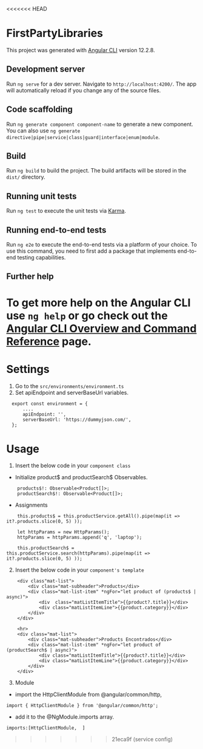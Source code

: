 <<<<<<< HEAD
# FirstPartyLibraries

This project was generated with [Angular CLI](https://github.com/angular/angular-cli) version 12.2.8.

## Development server

Run `ng serve` for a dev server. Navigate to `http://localhost:4200/`. The app will automatically reload if you change any of the source files.

## Code scaffolding

Run `ng generate component component-name` to generate a new component. You can also use `ng generate directive|pipe|service|class|guard|interface|enum|module`.

## Build

Run `ng build` to build the project. The build artifacts will be stored in the `dist/` directory.

## Running unit tests

Run `ng test` to execute the unit tests via [Karma](https://karma-runner.github.io).

## Running end-to-end tests

Run `ng e2e` to execute the end-to-end tests via a platform of your choice. To use this command, you need to first add a package that implements end-to-end testing capabilities.

## Further help

To get more help on the Angular CLI use `ng help` or go check out the [Angular CLI Overview and Command Reference](https://angular.io/cli) page.
=======
# Settings
1. Go to the `src/environments/environment.ts` 
2. Set apiEndpoint and serverBaseUrl variables.
```
  export const environment = {
      ....
      apiEndpoint: '',
      serverBaseUrl: 'https://dummyjson.com/',
  };
```

# Usage
1. Insert the below code in your `component class`
- Initialize product$ and productSearch$ Observables.
```
    products$!: Observable<Product[]>;
    productSearch$!: Observable<Product[]>;
```
-  Assignments
```
    this.products$ = this.productService.getAll().pipe(map(it => it?.products.slice(0, 5) ));

    let httpParams = new HttpParams();
    httpParams = httpParams.append('q', 'laptop');
    
    this.productSearch$ = this.productService.search(httpParams).pipe(map(it => it?.products.slice(0, 5) ));
```

2. Insert the below code in your `component's template`
```
    <div class"mat-list">
        <div class="mat-subheader">Products</div>
        <div class="mat-list-item" *ngFor="let product of (products$ | async)">
            <div  class="matListItemTitle">{{product?.title}}</div>
            <div class="matListItemLine">{{product.category}}</div>
        </div>
    </div>

    <hr>
    <div class="mat-list">
        <div class="mat-subheader">Products Encontrados</div>
        <div class="mat-list-item" *ngFor="let product of (productSearch$ | async)">
            <div class="matListItemTitle">{{product?.title}}</div>
            <div class="matListItemLine">{{product.category}}</div>
        </div>
    </div>
```

3. Module 
- import the HttpClientModule from @angular/common/http,
```
import { HttpClientModule } from '@angular/common/http';
```
- add it to the @NgModule.imports array.
```
imports:[HttpClientModule,  ]
```
>>>>>>> 21eca9f (service config)
